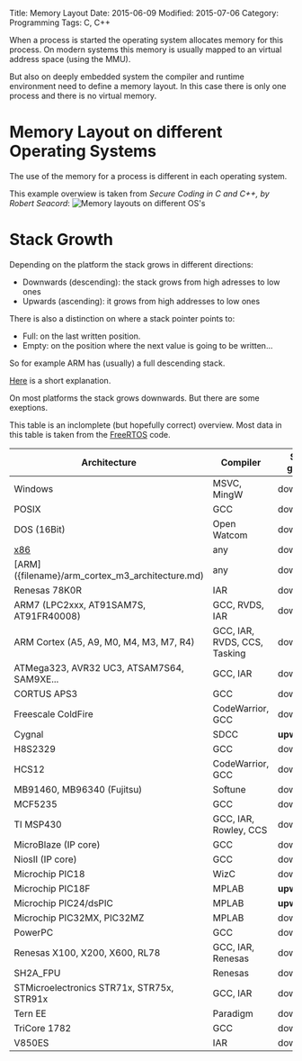 Title: Memory Layout
Date: 2015-06-09
Modified: 2015-07-06
Category: Programming
Tags: C, C++


When a process is started the operating system allocates memory for this process.
On modern systems this memory is usually mapped to an virtual address space (using the MMU).

But also on deeply embedded system the compiler and runtime environment need to define a memory
layout. In this case there is only one process and there is no virtual memory.


Memory Layout on different Operating Systems
============================================

The use of the memory for a process is different in each operating system.

This example overwiew is taken from *Secure Coding in C and C++, by Robert Seacord*:
![Memory layouts on different OS's](/images/memory_layout.png)


Stack Growth
============

Depending on the platform the stack grows in different directions:

- Downwards (descending): the stack grows from high adresses to low ones
- Upwards (ascending): it grows from high addresses to low ones

There is also a distinction on where a stack pointer points to:

- Full: on the last written position.
- Empty: on the position where the next value is going to be written...

So for example ARM has (usually) a full descending stack.

[Here](http://stackoverflow.com/a/3844164) is a short explanation.

On most platforms the stack grows downwards. But there are some exeptions.

This table is an inclomplete (but hopefully correct) overview. Most data in this
table is taken from the [FreeRTOS](http://www.freertos.org/) code.

| Architecture                               | Compiler                     | Stack growth |
|--------------------------------------------|------------------------------|--------------|
| Windows                                    | MSVC, MingW                  | downwards    |
| POSIX                                      | GCC                          | downwards    |
| DOS (16Bit)                                | Open Watcom                  | downwards    |
| [x86]({filename}/intel_architecture.md)    | any                          | downwards    |
| [ARM] ({filename}/arm_cortex_m3_architecture.md) | any                    | downwards    |
| Renesas 78K0R                              | IAR                          | downwards    |
| ARM7 (LPC2xxx, AT91SAM7S, AT91FR40008)     | GCC, RVDS, IAR               | downwards    |
| ARM Cortex (A5, A9, M0, M4, M3, M7, R4)    | GCC, IAR, RVDS, CCS, Tasking | downwards    |
| ATMega323, AVR32 UC3, ATSAM7S64, SAM9XE... | GCC, IAR                     | downwards    |
| CORTUS APS3                                | GCC                          | downwards    |
| Freescale ColdFire                         | CodeWarrior, GCC             | downwards    |
| Cygnal                                     | SDCC                         | **upwards**  |
| H8S2329                                    | GCC                          | downwards    |
| HCS12                                      | CodeWarrior, GCC             | downwards    |
| MB91460, MB96340 (Fujitsu)                 | Softune                      | downwards    |
| MCF5235                                    | GCC                          | downwards    |
| TI MSP430                                  | GCC, IAR, Rowley, CCS        | downwards    |
| MicroBlaze (IP core)                       | GCC                          | downwards    |
| NiosII (IP core)                           | GCC                          | downwards    |
| Microchip PIC18                            | WizC                         | downwards    |
| Microchip PIC18F                           | MPLAB                        | **upwards**  |
| Microchip PIC24/dsPIC                      | MPLAB                        | **upwards**  |
| Microchip PIC32MX, PIC32MZ                 | MPLAB                        | downwards    |
| PowerPC                                    | GCC                          | downwards    |
| Renesas X100, X200, X600, RL78             | GCC, IAR, Renesas            | downwards    |
| SH2A_FPU                                   | Renesas                      | downwards    |
| STMicroelectronics STR71x, STR75x, STR91x  | GCC, IAR                     | downwards    |
| Tern EE                                    | Paradigm                     | downwards    |
| TriCore 1782                               | GCC                          | downwards    |
| V850ES                                     | IAR                          | downwards    |

